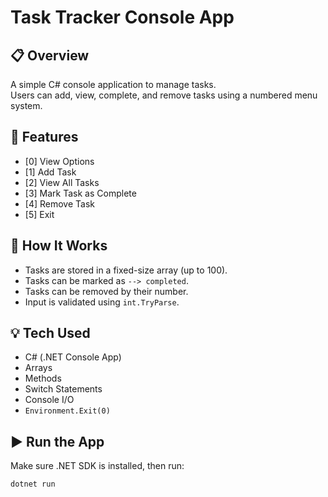 ﻿# Task Tracker Console App

## 📋 Overview
A simple C# console application to manage tasks.  
Users can add, view, complete, and remove tasks using a numbered menu system.

## 🚀 Features
- [0] View Options
- [1] Add Task
- [2] View All Tasks
- [3] Mark Task as Complete
- [4] Remove Task
- [5] Exit

## 🧱 How It Works
- Tasks are stored in a fixed-size array (up to 100).
- Tasks can be marked as `--> completed`.
- Tasks can be removed by their number.
- Input is validated using `int.TryParse`.

## 💡 Tech Used
- C# (.NET Console App)
- Arrays
- Methods
- Switch Statements
- Console I/O
- `Environment.Exit(0)`

## ▶️ Run the App
Make sure .NET SDK is installed, then run:

```bash
dotnet run
